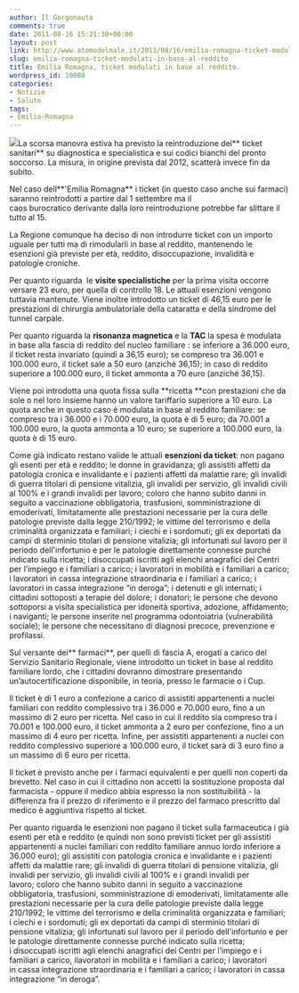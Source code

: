 ```yaml
---
author: Il Gorgonauta
comments: true
date: 2011-08-16 15:21:30+00:00
layout: post
link: http://www.atomodelmale.it/2011/08/16/emilia-romagna-ticket-modulati-in-base-al-reddito/
slug: emilia-romagna-ticket-modulati-in-base-al-reddito
title: Emilia Romagna, ticket modulati in base al reddito.
wordpress_id: 10080
categories:
- Notizie
- Salute
tags:
- Emilia-Romagna
---
```


[![](http://www.atomodelmale.it/wp-content/uploads/2011/08/Ticket-sanitario-300x225.jpg)](http://www.atomodelmale.it/wp-content/uploads/2011/08/Ticket-sanitario.jpg)La scorsa manovra estiva ha previsto la reintroduzione dei** ticket sanitari** su diagnostica e specialistica e sui codici bianchi del pronto soccorso. La misura, in origine prevista dal 2012, scatterà invece fin da subito.

Nel caso dell**'Emilia Romagna** i ticket (in questo caso anche sui farmaci) saranno reintrodotti a partire dal 1 settembre ma il caos burocratico derivante dalla loro reintroduzione potrebbe far slittare il tutto al 15.

La Regione comunque ha deciso di non introdurre ticket con un importo uguale per tutti ma di rimodularli in base al reddito, mantenendo le esenzioni già previste per età, reddito, disoccupazione, invalidità e patologie croniche.

Per quanto riguarda  le **visite specialistiche** per la prima visita occorre versare 23 euro, per quella di controllo 18. Le attuali esenzioni vengono tuttavia mantenute. Viene inoltre introdotto un ticket di 46,15 euro per le prestazioni di chirurgia ambulatoriale della cataratta e della sindrome del tunnel carpale.

Per quanto riguarda la **risonanza magnetica** e la **TAC** la spesa è modulata in base alla fascia di reddito del nucleo familiare : se inferiore a 36.000 euro, il ticket resta invariato (quindi a 36,15 euro); se compreso tra 36.001 e 100.000 euro, il ticket sale a 50 euro (anziché 36,15); in caso di reddito superiore a 100.000 euro, il ticket ammonta a 70 euro (anziché 36,15).



Viene poi introdotta una quota fissa sulla **ricetta **con prestazioni che da sole o nel loro insieme hanno un valore tariffario superiore a 10 euro. La quota anche in questo caso è modulata in base al reddito familiare: se compreso tra i 36.000 e i 70.000 euro, la quota è di 5 euro; da 70.001 a 100.000 euro, la quota ammonta a 10 euro; se superiore a 100.000 euro, la quota è di 15 euro.

Come già indicato restano valide le attuali **esenzioni da ticket**: non pagano gli esenti per età e reddito; le donne in gravidanza; gli assistiti affetti da patologia cronica e invalidante e i pazienti affetti da malattie rare; gli invalidi di guerra titolari di pensione vitalizia, gli invalidi per servizio, gli invalidi civili al 100% e i grandi invalidi per lavoro; coloro che hanno subito danni in seguito a vaccinazione obbligatoria, trasfusioni, somministrazione di emoderivati, limitatamente alle prestazioni necessarie per la cura delle patologie previste dalla legge 210/1992; le vittime del terrorismo e della criminalità organizzata e familiari; i ciechi e i sordomuti; gli ex deportati da campi di sterminio titolari di pensione vitalizia; gli infortunati sul lavoro per il periodo dell'infortunio e per le patologie direttamente connesse purché indicato sulla ricetta; i disoccupati iscritti agli elenchi anagrafici dei Centri per l’impiego e i familiari a carico; i lavoratori in mobilità e i familiari a carico; i lavoratori in cassa integrazione straordinaria e i familiari a carico; i lavoratori in cassa integrazione “in deroga”; i detenuti e gli internati; i cittadini sottoposti a terapie del dolore; i donatori; le persone che devono sottoporsi a visita specialistica per idoneità sportiva, adozione, affidamento; i naviganti; le persone inserite nel programma odontoiatria (vulnerabilità sociale); le persone che necessitano di diagnosi precoce, prevenzione e profilassi.

Sul versante dei** farmaci**, per quelli di fascia A, erogati a carico del Servizio Sanitario Regionale, viene introdotto un ticket in base al reddito familiare lordo, che i cittadini dovranno dimostrare presentando un’autocertificazione disponibile, in teoria, presso le farmacie o i Cup.

Il ticket è di 1 euro a confezione a carico di assistiti appartenenti a nuclei familiari con reddito complessivo tra i 36.000 e 70.000 euro, fino a un massimo di 2 euro per ricetta. Nel caso in cui il reddito sia compreso tra i 70.001 e 100.000 euro, il ticket ammonta a 2 euro per confezione, fino a un massimo di 4 euro per ricetta. Infine, per assistiti appartenenti a nuclei con reddito complessivo superiore a 100.000 euro, il ticket sarà di 3 euro fino a un massimo di 6 euro per ricetta.

Il ticket è previsto anche per i farmaci equivalenti e per quelli non coperti da brevetto. Nel caso in cui il cittadino non accetti la sostituzione proposta dal farmacista - oppure il medico abbia espresso la non sostituibilità - la differenza fra il prezzo di riferimento e il prezzo del farmaco prescritto dal medico è aggiuntiva rispetto al ticket.

Per quanto riguarda le esenzioni non pagano il ticket sulla farmaceutica i già esenti per età e reddito (e quindi non sono previsti ticket per gli assistiti appartenenti a nuclei familiari con reddito familiare annuo lordo inferiore a 36.000 euro); gli assistiti con patologia cronica e invalidante e i pazienti affetti da malattie rare; gli invalidi di guerra titolari di pensione vitalizia, gli invalidi per servizio, gli invalidi civili al 100% e i grandi invalidi per lavoro; coloro che hanno subito danni in seguito a vaccinazione obbligatoria, trasfusioni, somministrazione di emoderivati, limitatamente alle prestazioni necessarie per la cura delle patologie previste dalla legge 210/1992; le vittime del terrorismo e della criminalità organizzata e familiari; i ciechi e i sordomuti; gli ex deportati da campi di sterminio titolari di pensione vitalizia; gli infortunati sul lavoro per il periodo dell'infortunio e per le patologie direttamente connesse purché indicato sulla ricetta; i disoccupati iscritti agli elenchi anagrafici dei Centri per l’impiego e i familiari a carico, ilavoratori in mobilità e i familiari a carico; i lavoratori in cassa integrazione straordinaria e i familiari a carico; i lavoratori in cassa integrazione “in deroga”.
